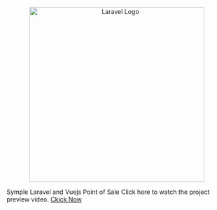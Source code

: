 <p align="center">
    <a href="https://laravel.com" target="_blank">
        <img src="https://raw.githubusercontent.com/laravel/art/master/logo-lockup/5%20SVG/2%20CMYK/1%20Full%20Color/laravel-logolockup-cmyk-red.svg" width="400" alt="Laravel Logo">
    </a>
    <p>
        <span> Symple Laravel and Vuejs Point of Sale </span>
        Click here to watch the project preview video. <a href="https://www.youtube.com/watch?v=tkdohiaVPuc" target="_blank"> Ckick Now </a>
    </p>
</p>
